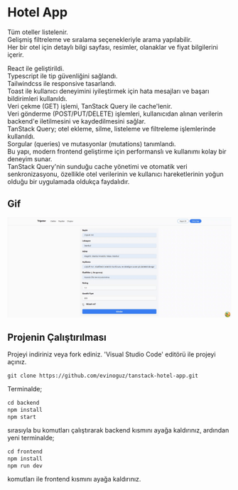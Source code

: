 # Hotel App

Tüm oteller listelenir.<br />
Gelişmiş filtreleme ve sıralama seçenekleriyle arama yapılabilir.<br />
Her bir otel için detaylı bilgi sayfası, resimler, olanaklar ve fiyat bilgilerini içerir.<br />

React ile geliştirildi. <br />
Typescript ile tip güvenliğini sağlandı. <br />
Tailwindcss ile responsive tasarlandı. <br />
Toast ile kullanıcı deneyimini iyileştirmek için hata mesajları ve başarı bildirimleri kullanıldı. <br />
Veri çekme (GET) işlemi, TanStack Query ile cache'lenir. <br />
Veri gönderme (POST/PUT/DELETE) işlemleri, kullanıcıdan alınan verilerin backend'e iletilmesini ve kaydedilmesini sağlar. <br />
TanStack Query; otel ekleme, silme, listeleme ve filtreleme işlemlerinde kullanıldı. <br />
Sorgular (queries) ve mutasyonlar (mutations) tanımlandı.<br />
Bu yapı, modern frontend geliştirme için performanslı ve kullanımı kolay bir deneyim sunar.<br />
TanStack Query'nin sunduğu cache yönetimi ve otomatik veri senkronizasyonu, özellikle otel verilerinin ve kullanıcı hareketlerinin yoğun olduğu bir uygulamada oldukça faydalıdır. <br />

## Gif

![](/frontend/public/tanstack-hotel-app.gif)

## Projenin Çalıştırılması

Projeyi indiriniz veya fork ediniz. 'Visual Studio Code' editörü ile projeyi açınız.

```
git clone https://github.com/evinoguz/tanstack-hotel-app.git
```

Terminalde;

```
cd backend
npm install
npm start
```

sırasıyla bu komutları çalıştırarak backend kısmını ayağa kaldırınız, ardından yeni terminalde;

```
cd frontend
npm install
npm run dev
```

komutları ile frontend kısmını ayağa kaldırınız.
